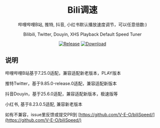 <div align="center">

# Bili调速

哔哩哔哩B站, 推特, 抖音, 小红书默认播放速度调节，可以任意倍数:)

Bilibili, Twitter, Douyin, XHS Playback Default Speed Tuner

[![Release](https://img.shields.io/github/v/release/Xposed-Modules-Repo/com.veo.hook.bili.speed?include_prereleases)](https://github.com/Xposed-Modules-Repo/com.veo.hook.bili.speed/releases/latest)
[![Download](https://img.shields.io/github/downloads/Xposed-Modules-Repo/com.veo.hook.bili.speed/total)](https://github.com/Xposed-Modules-Repo/com.veo.hook.bili.speed/releases)

</div>

## 说明

哔哩哔哩B站基于7.25.0适配，兼容适配新老版本，PLAY版本

推特Twitter，基于9.85.0-release.0适配，兼容适配新版本

抖音Douyin，基于25.6.0适配，兼容适配新版本，极速版等

小红书, 基于8.23.0.5适配, 兼容新老版本

如有不兼容，issue里反馈或提交PR到 [https://github.com/V-E-O/biliSpeed/](https://github.com/V-E-O/biliSpeed/)
